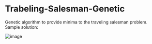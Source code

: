 # Trabeling-Salesman-Genetic
Genetic algorithm to provide minima to the traveling salesman problem.
Sample solution:

![image](https://user-images.githubusercontent.com/31777294/97257772-28350100-17d4-11eb-994a-d15aa1f5f4fa.png)

